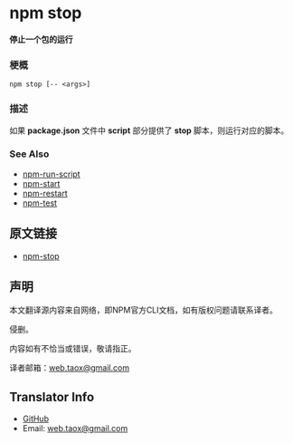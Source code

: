 # npm stop

**停止一个包的运行**

### 梗概

```shell
npm stop [-- <args>]
```

### 描述

如果 **package.json** 文件中 **script** 部分提供了 **stop** 脚本，则运行对应的脚本。

### See Also

* [npm-run-script](https://github.com/NinjiaHub/NPM-CLI-Commands/blob/master/documents/npm-run-script.md "npm-run-script")
* [npm-start](https://github.com/NinjiaHub/NPM-CLI-Commands/blob/master/documents/npm-start.md "npm-start")
* [npm-restart](https://github.com/NinjiaHub/NPM-CLI-Commands/blob/master/documents/npm-restart.md "npm-restart")
* [npm-test](https://github.com/NinjiaHub/NPM-CLI-Commands/blob/master/documents/npm-test "npm-test")

## 原文链接

* [npm-stop](https://docs.npmjs.com/cli/stop "npm-stop")

## 声明

本文翻译源内容来自网络，即NPM官方CLI文档，如有版权问题请联系译者。

侵删。

内容如有不恰当或错误，敬请指正。

译者邮箱：<web.taox@gmail.com>

## Translator Info

* [GitHub](https://github.com/Tao-Quixote)
* Email: <web.taox@gmail.com>
